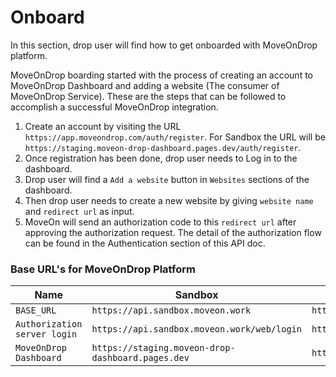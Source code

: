 # Onboard #

In this section, drop user will find how to get onboarded with MoveOnDrop platform.

MoveOnDrop boarding started with the process of creating an account to MoveOnDrop Dashboard and adding a website (The consumer of MoveOnDrop Service).
These are the steps that can be followed to accomplish a successful MoveOnDrop integration.
1) Create an account by visiting the URL `https://app.moveondrop.com/auth/register`. For Sandbox the URL will be `https://staging.moveon-drop-dashboard.pages.dev/auth/register`.
2) Once registration has been done, drop user needs to Log in to the dashboard.
3) Drop user will find a `Add a website` button in `Websites` sections of the dashboard.
4) Then drop user needs to create a new website by giving `website name` and `redirect url` as input.
  2) MoveOn will send an authorization code to this `redirect url` after approving the authorization request. The detail of the authorization flow can be found in the Authentication section of this API doc.


### Base URL's for MoveOnDrop Platform ###

| Name                         | Sandbox                                           | Production                        |
|------------------------------|---------------------------------------------------|-----------------------------------|
| `BASE_URL`                   | `https://api.sandbox.moveon.work`                 | `https://moveon.com.bd`           |
| `Authorization server login` | `https://api.sandbox.moveon.work/web/login`       | `https://moveon.com.bd/web/login` |
| `MoveOnDrop Dashboard`       | `https://staging.moveon-drop-dashboard.pages.dev` | `https://app.moveondrop.com`      |
